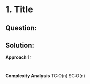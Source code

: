 # 1. Title

## Question:



## Solution:

**Approach 1:**


```python



```
**Complexity Analysis**
TC:O(n)
SC:O(n)